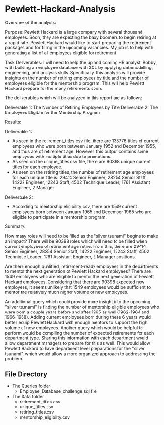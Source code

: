 # Pewlett-Hackard-Analysis

Overview of the analysis: 

Purpose: Pewlett Hackard is a large company with several thousand employees. Soon, they are expecting the baby boomers to begin retiring at a rapid rate. Pewlett Hackard would like to start preparing the retirement packages and for filling in the upcoming vacancies. My job is to help with generating a list of all employees eligible for retirement. 

Task Deliverables:
I will need to help the up and coming HR analyst, Bobby, with building an employee database with SQL by applying datamodelling, engineering, and analysis skills. Specifically, this analysis will provide insights on the number of retiring employees by title and the number of employees eligible for the mentorship program. This will help Pewlett Hackard prepare for the many retirements soon.  

The deliverables which will be analyzed in this report are as follows:

Deliverable 1: The Number of Retiring Employees by Title
Deliverable 2: The Employees Eligible for the Mentorship Program

Results: 

Deliverable 1:
- As seen in the retirement_titles csv file, there are 133776 titles of current employees who were born between January 1952 and December 1955, and thus are of retirement age. However, this output contains some employees with multiple titles due to promotions.
- As seen on the unique_titles csv file, there are 90398 unique current titles for each employee.
- As seen on the retiring titles, the number of retirement age employees for each unique title is: 29414	Senior Engineer, 28254	Senior Staff, 14222	Engineer, 12243	Staff, 4502	Technique Leader, 1761	Assistant Engineer, 2	Manager

Deliverbale 2:
- According to mentorship eligibility csv, there are 1549 current employees born between January 1965 and December 1965 who are eligible to participate in a mentorship program.

Summary: 

How many roles will need to be filled as the "silver tsunami" begins to make an impact? There will be 90398 roles which will need to be filled when current employees of retirement age retire. From this, there are 29414	Senior Engineer, 28254	Senior Staff, 14222	Engineer, 12243	Staff, 4502	Technique Leader, 1761	Assistant Engineer, 2	Manager positions. 

Are there enough qualified, retirement-ready employees in the departments to mentor the next generation of Pewlett Hackard employees? There are 1549 employees who are eligible to mentor the next generation of Pewlett Hackard employees. Considering that there are 90398 expected new employees, it seems unlikely that 1549 employees would be sufficient to mentor the relatively much higher volume of new employees. 

An additional query which could provide more insight into the upcoming "silver tsunami" is finding the number of mentorship eligible employees who were born a couple years before and after 1965 as well (1962-1964 and 1966-1968).  Adding current employees born during these 6 years would better equip Pewlett Hackard with enough mentors to support the high volume of new employees. Another query which would be helpful to perform would be compiling the number of expected retirements for each department type. Sharing this information with each department would allow department managers to prepare for this as well. This would allow Pewlett Hackard to have department level preparations for the "silver tsunami", which would allow a more organized approach to addressing the problem. 

## File Directory
- The Queries folder 
  - Employee_Database_challenge.sql file
- The Data folder
  - retirement_titles.csv
  - unique_titles.csv
  - retiring_titles.csv
  - mentorship_eligibilty.csv 
